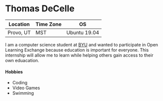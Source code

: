 # Thomas DeCelle
Location | Time Zone | OS
-------- | --------- | --
Provo, UT | MST | Ubuntu 19.04

I am a computer science student at [BYU](https://byu.edu/) and wanted to participate in Open Learning Exchange because education is important for everyone. This internship will allow me to learn while helping others gain access to their own eduacation.

#### Hobbies
* Coding
* Video Games
* Swimming
